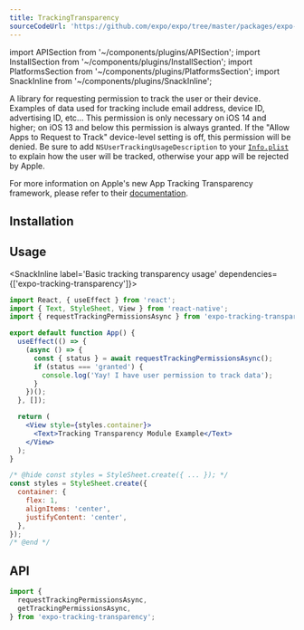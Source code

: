 ```yaml
---
title: TrackingTransparency
sourceCodeUrl: 'https://github.com/expo/expo/tree/master/packages/expo-tracking-transparency'
---
```


import APISection from '~/components/plugins/APISection';
import InstallSection from '~/components/plugins/InstallSection';
import PlatformsSection from '~/components/plugins/PlatformsSection';
import SnackInline from '~/components/plugins/SnackInline';

A library for requesting permission to track the user or their device. Examples of data used for tracking include email address, device ID, advertising ID, etc... This permission is only necessary on iOS 14 and higher; on iOS 13 and below this permission is always granted. If the "Allow Apps to Request to Track" device-level setting is off, this permission will be denied. Be sure to add `NSUserTrackingUsageDescription` to your [`Info.plist`](https://docs.expo.dev/versions/latest/config/app/#infoplist) to explain how the user will be tracked, otherwise your app will be rejected by Apple.

For more information on Apple's new App Tracking Transparency framework, please refer to their [documentation](https://developer.apple.com/app-store/user-privacy-and-data-use/).

<PlatformsSection ios simulator />

## Installation

<InstallSection packageName="expo-tracking-transparency" />

## Usage

<SnackInline label='Basic tracking transparency usage' dependencies={['expo-tracking-transparency']}>

```jsx
import React, { useEffect } from 'react';
import { Text, StyleSheet, View } from 'react-native';
import { requestTrackingPermissionsAsync } from 'expo-tracking-transparency';

export default function App() {
  useEffect(() => {
    (async () => {
      const { status } = await requestTrackingPermissionsAsync();
      if (status === 'granted') {
        console.log('Yay! I have user permission to track data');
      }
    })();
  }, []);

  return (
    <View style={styles.container}>
      <Text>Tracking Transparency Module Example</Text>
    </View>
  );
}

/* @hide const styles = StyleSheet.create({ ... }); */
const styles = StyleSheet.create({
  container: {
    flex: 1,
    alignItems: 'center',
    justifyContent: 'center',
  },
});
/* @end */
```

</SnackInline>

## API

```js
import {
  requestTrackingPermissionsAsync,
  getTrackingPermissionsAsync,
} from 'expo-tracking-transparency';
```

<APISection packageName="expo-tracking-transparency" />
